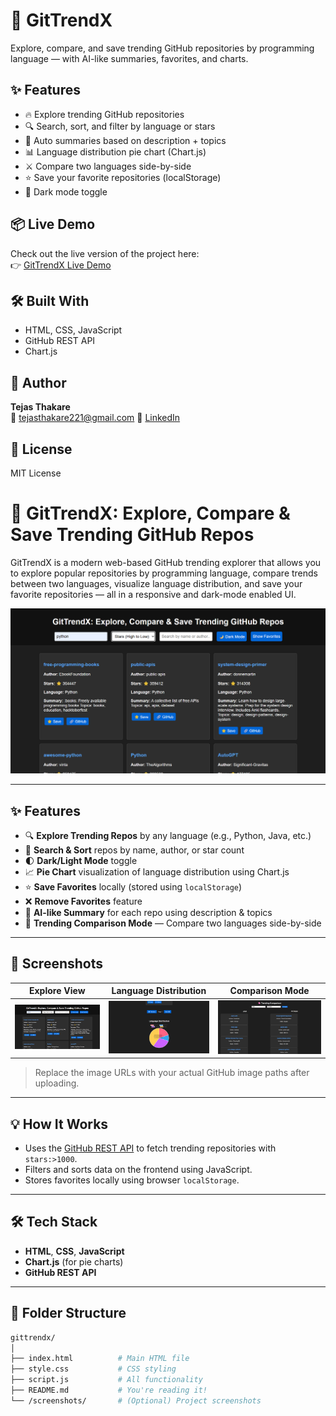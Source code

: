 # 🚀 GitTrendX

Explore, compare, and save trending GitHub repositories by programming language — with AI-like summaries, favorites, and charts.

## ✨ Features

- 🔥 Explore trending GitHub repositories
- 🔍 Search, sort, and filter by language or stars
- 🧠 Auto summaries based on description + topics
- 📊 Language distribution pie chart (Chart.js)
- ⚔️ Compare two languages side-by-side
- ⭐ Save your favorite repositories (localStorage)
- 🌙 Dark mode toggle

## 📦 Live Demo

Check out the live version of the project here:  
👉 [GitTrendX Live Demo](https://Thakare07.github.io/gittrendx/)

## 🛠️ Built With

- HTML, CSS, JavaScript
- GitHub REST API
- Chart.js

## 👤 Author

**Tejas Thakare**  
📧 tejasthakare221@gmail.com 
🔗 [LinkedIn](https://www.linkedin.com/in/tejas-thakare-9b9793345?utm_source=share&utm_campaign=share_via&utm_content=profile&utm_medium=android_app )

## 📄 License

MIT License
# 🚀 GitTrendX: Explore, Compare & Save Trending GitHub Repos

GitTrendX is a modern web-based GitHub trending explorer that allows you to explore popular repositories by programming language, compare trends between two languages, visualize language distribution, and save your favorite repositories — all in a responsive and dark-mode enabled UI.

![Screenshot](https://raw.githubusercontent.com/Thakare07/gittrendx/main/screenshots/ss1.png) <!-- Replace with actual GitHub path if needed -->

---

## ✨ Features

- 🔍 **Explore Trending Repos** by any language (e.g., Python, Java, etc.)
- 🎯 **Search & Sort** repos by name, author, or star count
- 🌓 **Dark/Light Mode** toggle
- 📈 **Pie Chart** visualization of language distribution using Chart.js
- ⭐ **Save Favorites** locally (stored using `localStorage`)
- ❌ **Remove Favorites** feature
- 🧠 **AI-like Summary** for each repo using description & topics
- 🤝 **Trending Comparison Mode** — Compare two languages side-by-side

---

## 📸 Screenshots

| Explore View | Language Distribution | Comparison Mode |
|--------------|-----------------------|-----------------|
| ![Explore](https://raw.githubusercontent.com/Thakare07/gittrendx/main/screenshots/ss1.png) | ![Chart](https://raw.githubusercontent.com/Thakare07/gittrendx/main/screenshots/ss2.png) | ![Compare](https://raw.githubusercontent.com/Thakare07/gittrendx/main/screenshots/ss3.png) |

> Replace the image URLs with your actual GitHub image paths after uploading.

---

## 💡 How It Works

- Uses the [GitHub REST API](https://docs.github.com/en/rest/search#search-repositories) to fetch trending repositories with `stars:>1000`.
- Filters and sorts data on the frontend using JavaScript.
- Stores favorites locally using browser `localStorage`.

---

## 🛠️ Tech Stack

- **HTML**, **CSS**, **JavaScript**
- **Chart.js** (for pie charts)
- **GitHub REST API**

---

## 📁 Folder Structure

```bash
gittrendx/
│
├── index.html          # Main HTML file
├── style.css           # CSS styling
├── script.js           # All functionality
├── README.md           # You're reading it!
└── /screenshots/       # (Optional) Project screenshots

